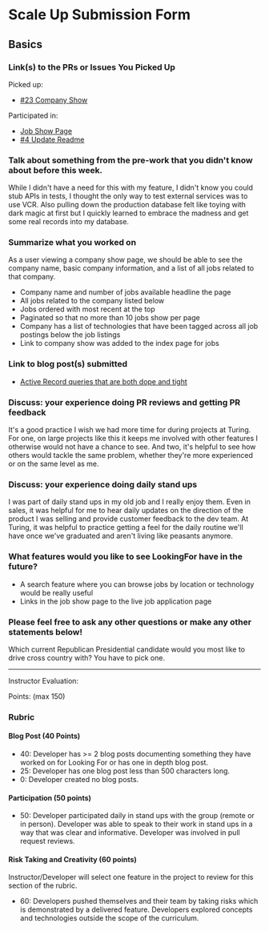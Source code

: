 # Scale Up Submission Form

## Basics

### Link(s) to the PRs or Issues You Picked Up

Picked up:
- [#23 Company Show](https://github.com/LookingForMe/lookingfor/pull/55)

Participated in:
- [Job Show Page](https://github.com/LookingForMe/lookingfor/pull/56)
- [#4 Update Readme](https://github.com/brantwellman/3D-graphics-engine/pull/4)

### Talk about something from the pre-work that you didn't know about before this week.
While I didn't have a need for this with my feature, I didn't know you could
stub APIs in tests, I thought the only way to test external services was to use
VCR. Also pulling down the production database felt like toying with dark magic
at first but I quickly learned to embrace the madness and get some real records
into my database.

### Summarize what you worked on
As a user viewing a company show page, we should be able to see the company
name, basic company information, and a list of all jobs related to that company.

- Company name and number of jobs available headline the page
- All jobs related to the company listed below
- Jobs ordered with most recent at the top
- Paginated so that no more than 10 jobs show per page
- Company has a list of technologies that have been tagged across all job
postings below the job listings
- Link to company show was added to the index page for jobs

### Link to blog post(s) submitted
- [Active Record queries that are both dope and tight](https://gist.github.com/dastinnette/cc452406d0a7756a3fa9df73b370bd19)

### Discuss: your experience doing PR reviews and getting PR feedback
It's a good practice I wish we had more time for during projects at Turing. For
one, on large projects like this it keeps me involved with other features I
otherwise would not have a chance to see. And two, it's helpful to see how
others would tackle the same problem, whether they're more experienced or on the
same level as me.

### Discuss: your experience doing daily stand ups
I was part of daily stand ups in my old job and I really enjoy them. Even in
sales, it was helpful for me to hear daily updates on the direction of the
product I was selling and provide customer feedback to the dev team. At Turing,
it was helpful to practice getting a feel for the daily routine we'll have once
we've graduated and aren't living like peasants anymore.

### What features would you like to see LookingFor have in the future?
- A search feature where you can browse jobs by location or technology would be
really useful
- Links in the job show page to the live job application page

### Please feel free to ask any other questions or make any other statements below!
Which current Republican Presidential candidate would you most like to drive
cross country with? You have to pick one.

-----

Instructor Evaluation:

Points: (max 150)

### Rubric

#### Blog Post (40 Points)  
  * 40: Developer has >= 2 blog posts documenting something they have worked on for Looking For or has one in depth blog post.
  * 25: Developer has one blog post less than 500 characters long.
  * 0: Developer created no blog posts.

#### Participation (50 points)
  * 50: Developer participated daily in stand ups with the group (remote or in person). Developer was able to speak to their work in stand ups in a way that was clear and informative. Developer was involved in pull request reviews.

#### Risk Taking and Creativity (60 points)
Instructor/Developer will select one feature in the project to review for this section of the rubric.

  * 60: Developers pushed themselves and their team by taking risks which is demonstrated by a delivered feature. Developers explored concepts and technologies outside the scope of the curriculum.
